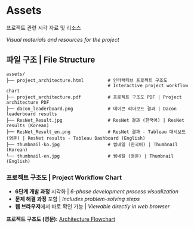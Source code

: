 # Assets

프로젝트 관련 시각 자료 및 리소스

*Visual materials and resources for the project*

## 파일 구조 | File Structure

```
assets/
├── project_architecture.html         # 인터랙티브 프로젝트 구조도
                                      # Interactive project workflow chart
├── project_architecture.pdf          # 프로젝트 구조도 PDF | Project architecture PDF
├── dacon_leaderboard.png             # 데이콘 리더보드 결과 | Dacon leaderboard results
├── ResNet_Result.jpg                 # ResNet 결과 (한국어) | ResNet results (Korean)
├── ResNet_Result_en.png              # ResNet 결과 - Tableau 대시보드 (영문) | ResNet results - Tableau Dashboard (English)
├── thumbnail-ko.jpg                  # 썸네일 (한국어) | Thumbnail (Korean)
└── thumbnail-en.jpg                  # 썸네일 (영문) | Thumbnail (English)
```

### 프로젝트 구조도 | Project Workflow Chart
- **6단계 개발 과정** 시각화 | *6-phase development process visualization*
- **문제 해결 과정** 포함 | *Includes problem-solving steps*
- **웹 브라우저**에서 바로 확인 가능 | *Viewable directly in web browser*

**프로젝트 구조도 (영문):** [Architecture Flowchart](https://kwonnayeon.github.io/used-car-model-classification/assets/project_architecture.html)